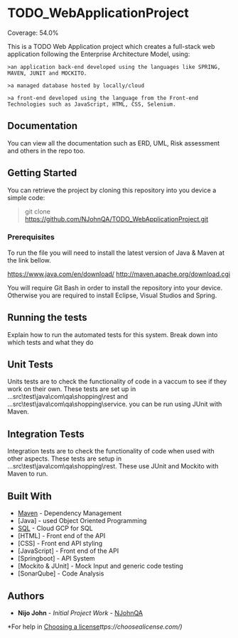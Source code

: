 # TODO_WebApplicationProject
Coverage: 54.0%

This is a TODO Web Application project which creates a full-stack web application following the Enterprise Architecture Model, using:

	>an application back-end developed using the languages like SPRING, MAVEN, JUNIT and MOCKITO.

	>a managed database hosted by locally/cloud

	>a front-end developed using the language from the Front-end Technologies such as JavaScript, HTML, CSS, Selenium.

## Documentation
You can view all the documentation such as ERD, UML, Risk assessment and others in the repo too.

## Getting Started

You can retrieve the project by cloning this repository into you device a simple code:
	
>git clone https://github.com/NJohnQA/TODO_WebApplicationProject.git

### Prerequisites
To run the file you will need to install the latest version of Java & Maven at the link bellow.

https://www.java.com/en/download/
http://maven.apache.org/download.cgi

You will require Git Bash in order to install the repository into your device. Otherwise you are required to install Eclipse, Visual Studios and Spring.

## Running the tests

Explain how to run the automated tests for this system. Break down into which tests and what they do

## Unit Tests
Units tests are to check the functionality of code in a vaccum to see if they work on their own. These tests are set up in ...src\test\java\com\qa\shopping\rest and ...src\test\java\com\qa\shopping\service. you can be run using JUnit with Maven.

## Integration Tests
Integration tests are to check the functionality of code when used with other aspects. These tests are setup in ...src\test\java\com\qa\shopping\rest. These use JUnit and Mockito with Maven to run.


## Built With

* [Maven](https://maven.apache.org/) - Dependency Management
* [Java] - used Object Oriented Programming
* [SQL](https://cloud.google.com/) - Cloud GCP for SQL
* [HTML] - Front end of the API
* [CSS] - Front end API styling
* [JavaScript] - Front end of the API
* [Springboot] -  API System
* [Mockito & JUnit] - Mock Input and generic code testing
* [SonarQube] -  Code Analysis

## Authors

* **Nijo John** - *Initial Project Work* - [NJohnQA](https://github.com/NJohnQA)

*For help in [Choosing a license](https://choosealicense.com/)*ttps://choosealicense.com/)*
